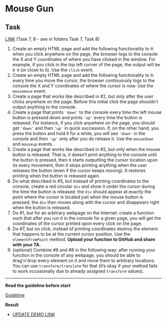 # Mouse Gun

## Task
 [LINK](https://dsrtf0x-git.github.io/js_mouse-gun-DOM/) (Task 7, 8 - see in folders Task 7, Task 8)
1. Create an empty HTML page and add the following functionality to it: when you click anywhere on the page, the browser logs to the console the X and Y coordinates of where you have clicked in the window. For example, if you click in the top left corner of the page, the output will be `0 0` (or close to it). Use the `click` event.
2. Create an empty HTML page and add the following functionality to it: every time you move the cursor, the browser continuously logs to the console the X and Y coordinates of where the cursor is now. Use the `mousemove` event.
3. Create a page that works like described in #2, but only after the user clicks anywhere on the page. Before this initial click the page shouldn’t output anything to the console.
4. Create a page that prints `'down'` to the console every time the left mouse button is pressed down and prints `'up'` every time the button is released. For instance, if you click anywhere on the page, you should get `'down'` and then `'up'` in quick succession. If, on the other hand, you press the button and hold it for a while, you will see `'down'` in the console and then `'up'` only after you do release it. Use the `mousedown` and `mouseup` events.
5. Create a page that works like described in #2, but only when the mouse button is released. That is, it doesn’t print anything to the console until the button is pressed, then it starts outputting the cursor location upon its every movement, then it stops printing anything when the user releases the button (even if the cursor keeps moving). It restores printing when the button is released again.
6. Do what described in #5, but instead of printing coordinates to the console, create a red circular `div` and show it under the cursor during the time the button is released: the `div` should appear at exactly the point where the cursor is located just when the mouse button is pressed; the `div` then moves along with the cursor and disappears right when the button is released.
7. Do #1, but for an arbitrary webpage on the Internet: create a function such that after you run it in the console for a given page, you will get the coordinates of the cursor printed upon every click on the page.
8. Do #7, but on click, instead of printing coordinates destroy the element that happens to be at the current cursor position. Use the `elementFromPoint` method. __Upload your function to GitHub and share with your TA.__
9. (optional) Combine #6 and #8 in the following way: after running your function in the console of any webpage, you should be able to drag'n'drop every element on it and move them to arbitrary locations. You can use `transform/translate` for that (it’s okay if your method fails to work occasionally due to already assigned `transform` values).
---
**Read the guideline before start**

[Guideline](https://github.com/mate-academy/js_task-DOM-guideline)

**Result**

- [UPDATE DEMO LINK](https://<your_account>.github.io/<repo_name>/)
